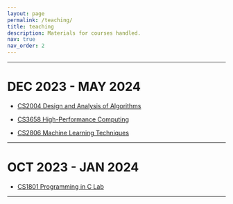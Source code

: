 ```yaml
---
layout: page
permalink: /teaching/
title: teaching
description: Materials for courses handled.
nav: true
nav_order: 2
---
```

<hr>

# DEC 2023 - MAY 2024

- [CS2004 Design and Analysis of Algorithms](/courses/cs2004-even-2024)

- [CS3658 High-Performance Computing](/courses/cs3658-even-2024)

- [CS2806 Machine Learning Techniques](/courses/cs2806-even-2024)

<hr>

# OCT 2023 - JAN 2024

- [CS1801 Programming in C Lab](https://kandapva.github.io/courses/cs1801-odd-2023)

<hr>

